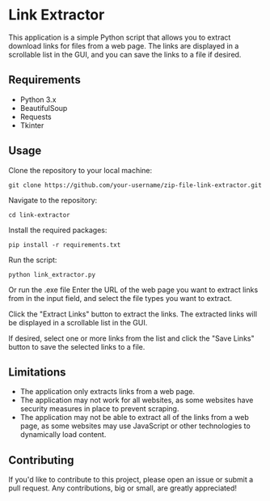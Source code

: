 # Link Extractor
This application is a simple Python script that allows you to extract download links for files from a web page. The links are displayed in a scrollable list in the GUI, and you can save the links to a file if desired.

## Requirements
- Python 3.x
- BeautifulSoup
- Requests
- Tkinter

## Usage
Clone the repository to your local machine:
```
git clone https://github.com/your-username/zip-file-link-extractor.git
```

Navigate to the repository:
```
cd link-extractor
```

Install the required packages:
```
pip install -r requirements.txt
```

Run the script:
```
python link_extractor.py
```

Or run the .exe file
Enter the URL of the web page you want to extract links from in the input field, and select the file types you want to extract.

Click the "Extract Links" button to extract the links. The extracted links will be displayed in a scrollable list in the GUI.

If desired, select one or more links from the list and click the "Save Links" button to save the selected links to a file.

## Limitations
- The application only extracts links from a web page.
- The application may not work for all websites, as some websites have security measures in place to prevent scraping.
- The application may not be able to extract all of the links from a web page, as some websites may use JavaScript or other technologies to dynamically load content.

## Contributing
If you'd like to contribute to this project, please open an issue or submit a pull request. Any contributions, big or small, are greatly appreciated!
